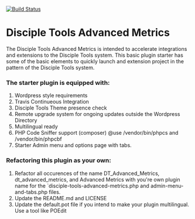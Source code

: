 [![Build Status](https://travis-ci.org/DiscipleTools/disciple-tools-advanced-metrics.svg?branch=master)](https://travis-ci.org/DiscipleTools/disciple-tools-advanced-metrics)

# Disciple Tools Advanced Metrics
The Disciple Tools Advanced Metrics is intended to accelerate integrations and extensions to the Disciple Tools system.
This basic plugin starter has some of the basic elements to quickly launch and extension project in the pattern of
the Disciple Tools system.


### The starter plugin is equipped with:
1. Wordpress style requirements
1. Travis Continueous Integration
1. Disciple Tools Theme presence check
1. Remote upgrade system for ongoing updates outside the Wordpress Directory
1. Multilingual ready
1. PHP Code Sniffer support (composer) @use /vendor/bin/phpcs and /vendor/bin/phpcbf
1. Starter Admin menu and options page with tabs.

### Refactoring this plugin as your own:
1. Refactor all occurences of the name DT_Advanced_Metrics, dt_advanced_metrics, and Advanced Metrics with you're own plugin
name for the `disciple-tools-advanced-metrics.php and admin-menu-and-tabs.php files.
1. Update the README.md and LICENSE
1. Update the default.pot file if you intend to make your plugin multilingual. Use a tool like POEdit
